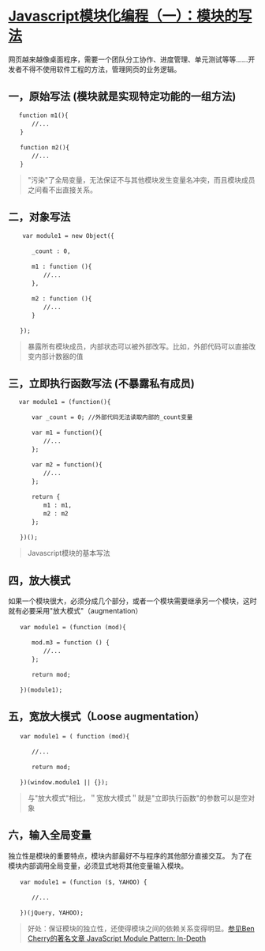 # [Javascript模块化编程（一）：模块的写法](http://www.ruanyifeng.com/blog/2012/10/javascript_module.html)
网页越来越像桌面程序，需要一个团队分工协作、进度管理、单元测试等等......开发者不得不使用软件工程的方法，管理网页的业务逻辑。  
## 一，原始写法 (模块就是实现特定功能的一组方法)
```
   function m1(){
　　　　//...
　　}

　　function m2(){
　　　　//...
　　}
```
> "污染"了全局变量，无法保证不与其他模块发生变量名冲突，而且模块成员之间看不出直接关系。

## 二，对象写法
```
    var module1 = new Object({

　　　　_count : 0,

　　　　m1 : function (){
　　　　　　//...
　　　　},

　　　　m2 : function (){
　　　　　　//...
　　　　}

　　});
```
> 暴露所有模块成员，内部状态可以被外部改写。比如，外部代码可以直接改变内部计数器的值

## 三，立即执行函数写法 (不暴露私有成员)
```
   var module1 = (function(){

　　　　var _count = 0; //外部代码无法读取内部的_count变量

　　　　var m1 = function(){
　　　　　　//...
　　　　};

　　　　var m2 = function(){
　　　　　　//...
　　　　};

　　　　return {
　　　　　　m1 : m1,
　　　　　　m2 : m2
　　　　};

　　})();
```
> Javascript模块的基本写法

## 四，放大模式
如果一个模块很大，必须分成几个部分，或者一个模块需要继承另一个模块，这时就有必要采用"放大模式"（augmentation）
```
　　var module1 = (function (mod){

　　　　mod.m3 = function () {
　　　　　　//...
　　　　};

　　　　return mod;

　　})(module1);
  ```
  
## 五，宽放大模式（Loose augmentation）
```
　　var module1 = ( function (mod){

　　　　//...

　　　　return mod;

　　})(window.module1 || {});
```
> 与"放大模式"相比，＂宽放大模式＂就是"立即执行函数"的参数可以是空对象

## 六，输入全局变量
独立性是模块的重要特点，模块内部最好不与程序的其他部分直接交互。
为了在模块内部调用全局变量，必须显式地将其他变量输入模块。
```
　　var module1 = (function ($, YAHOO) {

　　　　//...

　　})(jQuery, YAHOO);
```
> 好处：保证模块的独立性，还使得模块之间的依赖关系变得明显。[参见Ben Cherry的著名文章 JavaScript Module Pattern: In-Depth](http://www.adequatelygood.com/2010/3/JavaScript-Module-Pattern-In-Depth)


